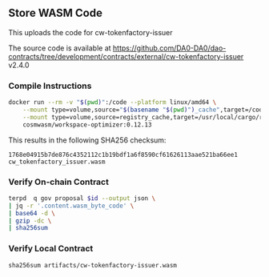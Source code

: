 ## Store WASM Code

This uploads the code for cw-tokenfactory-issuer

The source code is available at https://github.com/DA0-DA0/dao-contracts/tree/development/contracts/external/cw-tokenfactory-issuer v2.4.0

### Compile Instructions

```sh
docker run --rm -v "$(pwd)":/code --platform linux/amd64 \
	--mount type=volume,source="$(basename "$(pwd)")_cache",target=/code/target \
	--mount type=volume,source=registry_cache,target=/usr/local/cargo/registry \
	cosmwasm/workspace-optimizer:0.12.13
```

This results in the following SHA256 checksum:

```
1768e04915b7de876c4352112c1b19bdf1a6f8590cf61626113aae521ba66ee1  cw_tokenfactory_issuer.wasm
```

### Verify On-chain Contract

```sh
terpd  q gov proposal $id --output json \
| jq -r '.content.wasm_byte_code' \
| base64 -d \
| gzip -dc \
| sha256sum

```

### Verify Local Contract

```
sha256sum artifacts/cw-tokenfactory-issuer.wasm
```